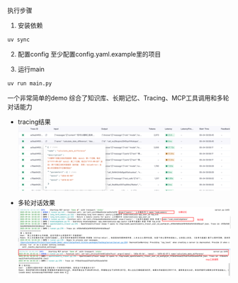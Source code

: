 执行步骤

1. 安装依赖

```bash
uv sync 
```

2. 配置config
至少配置config.yaml.example里的项目

3. 运行main
```bash
uv run main.py 
```


一个非常简单的demo
综合了知识库、长期记忆、Tracing、MCP工具调用和多轮对话能力

- tracing结果
![image](images/img.png)

- 多轮对话效果
![image1](images/img_1.png)

